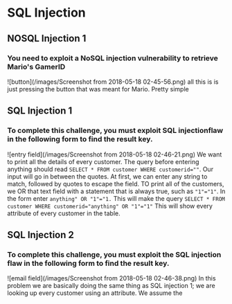# SQL Injection
## NOSQL Injection 1
### You need to exploit a NoSQL injection vulnerability to retrieve Mario's GamerID
![button](/images/Screenshot from 2018-05-18 02-45-56.png)
all this is is just pressing the button that was meant for Mario. Pretty simple

## SQL Injection 1
### To complete this challenge, you must exploit SQL injectionflaw in the following form to find the result key.
![entry field](/images/Screenshot from 2018-05-18 02-46-21.png)
We want to print all the details of every customer. The query before entering anything should read `SELECT * FROM customer WHERE customerid=""`. Our input will go in between the quotes. At first, we can enter any string to match, followed by quotes to escape the field. TO print all of the customers, we OR that text field with a statement that is always true, such as `"1"="1"`. In the form enter `anything" OR "1"="1.` This will make the query `SELECT * FROM customer WHERE customerid="anything" OR "1"="1"` This will show every attribute of every customer in the table.

## SQL Injection 2
### To complete this challenge, you must exploit the SQL injection flaw in the following form to find the result key.
![email field](/images/Screenshot from 2018-05-18 02-46-38.png)
In this problem we are basically doing the same thing as SQL injection 1; we are looking  up every customer using an attribute. We assume the
